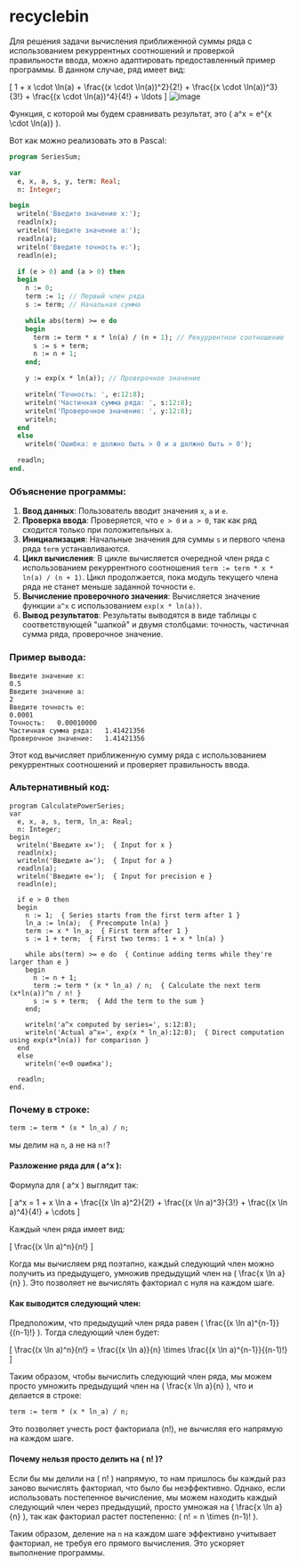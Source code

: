 # recyclebin

Для решения задачи вычисления приближенной суммы ряда с использованием рекуррентных соотношений и проверкой правильности ввода, можно адаптировать предоставленный пример программы. В данном случае, ряд имеет вид:

\[ 1 + x \cdot \ln(a) + \frac{(x \cdot \ln(a))^2}{2!} + \frac{(x \cdot \ln(a))^3}{3!} + \frac{(x \cdot \ln(a))^4}{4!} + \ldots \]
![image](https://github.com/user-attachments/assets/2459be93-7f10-41d7-a522-04e2fcf72d56)


Функция, с которой мы будем сравнивать результат, это \( a^x = e^{x \cdot \ln(a)} \).

Вот как можно реализовать это в Pascal:

```pascal
program SeriesSum;

var
  e, x, a, s, y, term: Real;
  n: Integer;

begin
  writeln('Введите значение x:');
  readln(x);
  writeln('Введите значение a:');
  readln(a);
  writeln('Введите точность e:');
  readln(e);

  if (e > 0) and (a > 0) then
  begin
    n := 0;
    term := 1; // Первый член ряда
    s := term; // Начальная сумма

    while abs(term) >= e do
    begin
      term := term * x * ln(a) / (n + 1); // Рекуррентное соотношение
      s := s + term;
      n := n + 1;
    end;

    y := exp(x * ln(a)); // Проверочное значение

    writeln('Точность: ', e:12:8);
    writeln('Частичная сумма ряда: ', s:12:8);
    writeln('Проверочное значение: ', y:12:8);
    writeln;
  end
  else
    writeln('Ошибка: e должно быть > 0 и a должно быть > 0');

  readln;
end.
```

### Объяснение программы:

1. **Ввод данных**: Пользователь вводит значения `x`, `a` и `e`.
2. **Проверка ввода**: Проверяется, что `e > 0` и `a > 0`, так как ряд сходится только при положительных `a`.
3. **Инициализация**: Начальные значения для суммы `s` и первого члена ряда `term` устанавливаются.
4. **Цикл вычисления**: В цикле вычисляется очередной член ряда с использованием рекуррентного соотношения `term := term * x * ln(a) / (n + 1)`. Цикл продолжается, пока модуль текущего члена ряда не станет меньше заданной точности `e`.
5. **Вычисление проверочного значения**: Вычисляется значение функции `a^x` с использованием `exp(x * ln(a))`.
6. **Вывод результатов**: Результаты выводятся в виде таблицы с соответствующей "шапкой" и двумя столбцами: точность, частичная сумма ряда, проверочное значение.

### Пример вывода:

```
Введите значение x:
0.5
Введите значение a:
2
Введите точность e:
0.0001
Точность:   0.00010000
Частичная сумма ряда:   1.41421356
Проверочное значение:   1.41421356
```

Этот код вычисляет приближенную сумму ряда с использованием рекуррентных соотношений и проверяет правильность ввода.


### Альтернативный код:

```
program CalculatePowerSeries;
var 
  e, x, a, s, term, ln_a: Real;
  n: Integer;
begin
  writeln('Введите x=');  { Input for x }
  readln(x);
  writeln('Введите a=');  { Input for a }
  readln(a);
  writeln('Введите e=');  { Input for precision e }
  readln(e);
  
  if e > 0 then
  begin
    n := 1;  { Series starts from the first term after 1 }
    ln_a := ln(a);  { Precompute ln(a) }
    term := x * ln_a;  { First term after 1 }
    s := 1 + term;  { First two terms: 1 + x * ln(a) }
    
    while abs(term) >= e do  { Continue adding terms while they're larger than e }
    begin
      n := n + 1;
      term := term * (x * ln_a) / n;  { Calculate the next term (x*ln(a))^n / n! }
      s := s + term;  { Add the term to the sum }
    end;
    
    writeln('a^x computed by series=', s:12:8);
    writeln('Actual a^x=', exp(x * ln_a):12:8);  { Direct computation using exp(x*ln(a)) for comparison }
  end
  else
    writeln('e<0 ошибка');
  
  readln;
end.

```

### Почему в строке:

```pascal
term := term * (x * ln_a) / n;
```

мы делим на `n`, а не на `n!`?

#### Разложение ряда для \( a^x \):

Формула для \( a^x \) выглядит так:

\[
a^x = 1 + x \ln a + \frac{(x \ln a)^2}{2!} + \frac{(x \ln a)^3}{3!} + \frac{(x \ln a)^4}{4!} + \cdots
\]

Каждый член ряда имеет вид:

\[
\frac{(x \ln a)^n}{n!}
\]

Когда мы вычисляем ряд поэтапно, каждый следующий член можно получить из предыдущего, умножив предыдущий член на \( \frac{x \ln a}{n} \). Это позволяет не вычислять факториал с нуля на каждом шаге.

#### Как выводится следующий член:

Предположим, что предыдущий член ряда равен \( \frac{(x \ln a)^{n-1}}{(n-1)!} \). Тогда следующий член будет:

\[
\frac{(x \ln a)^n}{n!} = \frac{(x \ln a)}{n} \times \frac{(x \ln a)^{n-1}}{(n-1)!}
\]

Таким образом, чтобы вычислить следующий член ряда, мы можем просто умножить предыдущий член на \( \frac{x \ln a}{n} \), что и делается в строке:

```pascal
term := term * (x * ln_a) / n;
```

Это позволяет учесть рост факториала (n!), не вычисляя его напрямую на каждом шаге.

#### Почему нельзя просто делить на \( n! \)?

Если бы мы делили на \( n! \) напрямую, то нам пришлось бы каждый раз заново вычислять факториал, что было бы неэффективно. Однако, если использовать постепенное вычисление, мы можем находить каждый следующий член через предыдущий, просто умножая на \( \frac{x \ln a}{n} \), так как факториал растет постепенно: \( n! = n \times (n-1)! \).

Таким образом, деление на `n` на каждом шаге эффективно учитывает факториал, не требуя его прямого вычисления. Это ускоряет выполнение программы.
